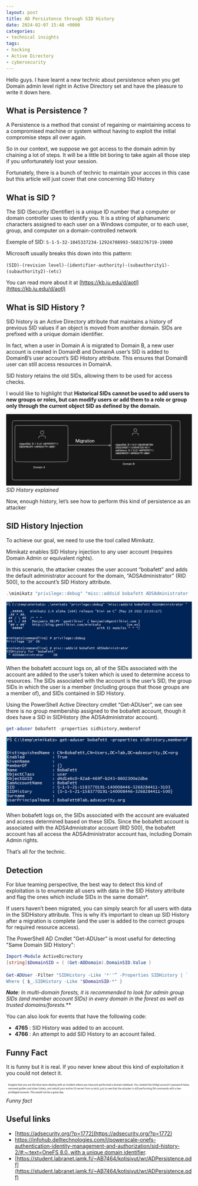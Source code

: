 ```yaml
---
layout: post
title: AD Persistence through SID History
date: 2024-02-07 15:48 +0000
categories: 
- technical insights
tags:
- hacking
- Active Directory
- cybersecurity
---
```

Hello guys. I have learnt a new technic about persistence when you get Domain admin level right in Active Directory set and have the pleasure to write it down here.

## What is Persistence ?
A Persistence is a method that consist of regaining or maintaining access to a compromised machine or system without having to exploit the initial compromise steps all over again.

So in our context, we suppose we got access to the domain admin by chaining a lot of steps. It will be a little bit boring to take again all those step if you unfortunately lost your session.

Fortunately, there is a bunch of technic to maintain your accces in this case but this article will just cover that one concerning SID History
## What is SID ?

The SID (Security IDentifier) is a unique ID number that a computer or domain controller uses to identify you. It is a string of alphanumeric characters assigned to each user on a Windows computer, or to each user, group, and computer on a domain-controlled network

Exemple of SID:    `S-1-5-32-1045337234-12924708993-5683276719-19000`

Microsoft usually breaks this down into this pattern:

  `(SID)-(revision level)-(identifier-authority)-(subauthority1)-(subauthority2)-(etc)`

You can read more about it at [https://kb.iu.edu/d/aotl](https://kb.iu.edu/d/aotl)

## What is SID History ?

SID history is an Active Directory attribute that maintains a history of previous SID values if an object is moved from another domain. SIDs are prefixed with a unique domain identifier.

In fact, when a user in Domain A is migrated to Domain B, a new user account is created in DomainB and DomainA user’s SID is added to DomainB’s user account’s SID History attribute. This ensures that DomainB user can still access resources in DomainA.

SID history retains the old SIDs, allowing them to be used for access checks.

I would like to highlight that **Historical SIDs cannot be used to add users to new groups or roles, but can modify users or add them to a role or group only through the current object SID as defined by the domain.**

![SID History explained](/assets/img/AD-Persistence-SIDHistory/SIDHistory-explained!.jpg)
*SID History explained*

Now, enough history, let’s see how to perform this kind of persistence as an attacker

## SID History Injection

To achieve our goal, we need to use the tool called Mimikatz.

Mimikatz enables SID History injection to any user account (requires Domain Admin or equivalent rights).

In this scenario, the attacker creates the user account “bobafett” and adds the default administrator account for the domain, “ADSAdministrator” (RID 500), to the account’s SID History attribute.

```powershell
.\mimikatz "privilege::debug" "misc::addsid bobafett ADSAdministrator
```

![SIDHistory-injection.png](/assets/img/AD-Persistence-SIDHistory/SIDHistory-injection.png)

When the bobafett account logs on, all of the SIDs associated with the account are added to the user’s token which is used to determine access to resources. The SIDs associated with the account is the user’s SID, the group SIDs in which the user is a member (including groups that those groups are a member of), and SIDs contained in SID History.

Using the PowerShell Active Directory cmdlet “Get-ADUser”, we can see there is no group membership assigned to the bobafett account, though it does have a SID in SIDHistory (the ADSAdministrator account).

```powershell
get-aduser bobafett -properties sidhistory,memberof
```

![User-info.png](/assets/img/AD-Persistence-SIDHistory/User-info.png)

When bobafett logs on, the SIDs associated with the account are evaluated and access determined based on these SIDs. Since the bobafett account is associated with the ADSAdmnistrator account (RID 500), the bobafett account has all access the ADSAdministrator account has, including Domain Admin rights.

That’s all for the technic.

## Detection

For blue teaming perspective, the best way to detect this kind of exploitation is to enumerate all users with data in the SID History attribute and flag the ones which include SIDs in the same domain*.

If users haven’t been migrated, you can simply search for all users with data in the SIDHistory attribute. This is why it’s important to clean up SID History after a migration is complete (and the user is added to the correct groups for required resource access).

The PowerShell AD Cmdlet "Get-ADUser" is most useful for detecting "Same Domain SID History":

```powershell
Import-Module ActiveDirectory
[string]$DomainSID = ( (Get-ADDomain).DomainSID.Value )

Get-ADUser -Filter "SIDHistory -Like '*''” -Properties SIDHistory | `
Where { $_.SIDHistory -Like "$DomainSID-*" }
```

***Note**: In multi-domain forests, it is recommended to look for admin group SIDs (and member account SIDs) in every domain in the forest as well as trusted domains/forests.***

You can also look for events that have the following code:

- **4765** : SID History was added to an account.
- **4766** : An attempt to add SID History to an account failed.

## Funny Fact
It is funny but it is real. If you never knew about this kind of exploitation it you could not detect it.

![Joke-aboutSIDHistory.png](/assets/img/AD-Persistence-SIDHistory/Joke-about-detecting-SIDHistory.png)
*Funny fact*

## Useful links

- [https://adsecurity.org/?p=1772](https://adsecurity.org/?p=1772)
- [https://infohub.delltechnologies.com/l/powerscale-onefs-authentication-identity-management-and-authorization/sid-history-2/#:~:text=OneFS 8.0.,with a unique domain identifier](https://infohub.delltechnologies.com/l/powerscale-onefs-authentication-identity-management-and-authorization/sid-history-2/#:~:text=OneFS%208.0.,with%20a%20unique%20domain%20identifier).
- [https://student.labranet.jamk.fi/~AB7464/kotisivut/wr/ADPersistence.pdf](https://student.labranet.jamk.fi/~AB7464/kotisivut/wr/ADPersistence.pdf)
